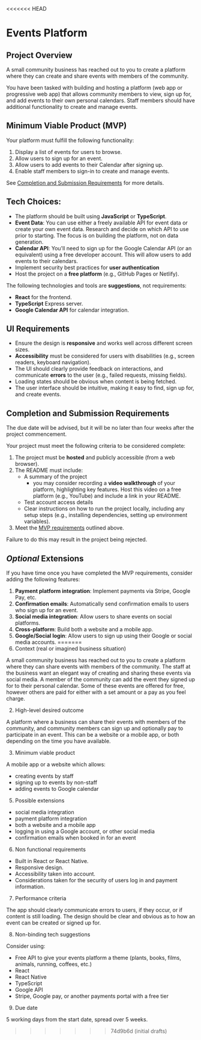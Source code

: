 <<<<<<< HEAD
# Events Platform

## Project Overview

A small community business has reached out to you to create a platform where they can create and share events with members of the community.

You have been tasked with building and hosting a platform (web app or progressive web app) that allows community members to view, sign up for, and add events to their own personal calendars. Staff members should have additional functionality to create and manage events.

## Minimum Viable Product (MVP)

Your platform must fulfill the following functionality:

1. Display a list of events for users to browse.
2. Allow users to sign up for an event.
3. Allow users to add events to their Calendar after signing up.
4. Enable staff members to sign-in to create and manage events.

See [Completion and Submission Requirements](#completion-and-submission-requirements) for more details.

## Tech Choices:

- The platform should be built using **JavaScript** or **TypeScript**.
- **Event Data**: You can use either a freely available API for event data or create your own event data. Research and decide on which API to use prior to starting. The focus is on building the platform, not on data generation.
- **Calendar API**: You'll need to sign up for the Google Calendar API (or an equivalent) using a free developer account. This will allow users to add events to their calendars.
- Implement security best practices for **user authentication**
- Host the project on a **free platform** (e.g., GitHub Pages or Netlify).

The following technologies and tools are **suggestions**, not requirements:

- **React** for the frontend.
- **TypeScript** Express server.
- **Google Calendar API** for calendar integration.

## UI Requirements

- Ensure the design is **responsive** and works well across different screen sizes.
- **Accessibility** must be considered for users with disabilities (e.g., screen readers, keyboard navigation).
- The UI should clearly provide feedback on interactions, and communicate **errors** to the user (e.g., failed requests, missing fields).
- Loading states should be obvious when content is being fetched.
- The user interface should be intuitive, making it easy to find, sign up for, and create events.

## Completion and Submission Requirements

The due date will be advised, but it will be no later than four weeks after the project commencement.

Your project must meet the following criteria to be considered complete:

1. The project must be **hosted** and publicly accessible (from a web browser).
2. The README must include:
   - A summary of the project
     - you may consider recording a **video walkthrough** of your platform, highlighting key features. Host this video on a free platform (e.g., YouTube) and include a link in your README.
   - Test account access details
   - Clear instructions on how to run the project locally, including any setup steps (e.g., installing dependencies, setting up environment variables).
3. Meet the [MVP requirements](#minimum-viable-product-mvp) outlined above.

Failure to do this may result in the project being rejected.

## _Optional_ Extensions

If you have time once you have completed the MVP requirements, consider adding the following features:

1. **Payment platform integration**: Implement payments via Stripe, Google Pay, etc.
2. **Confirmation emails**: Automatically send confirmation emails to users who sign up for an event.
3. **Social media integration**: Allow users to share events on social platforms.
4. **Cross-platform**: Build both a website and a mobile app.
5. **Google/Social login**: Allow users to sign up using their Google or social media accounts.
=======
1. Context (real or imagined business situation)

A small community business has reached out to you to create a platform where they can share events with members of the community. The staff at the business want an elegant way of creating and sharing these events via social media. A member of the community can add the event they signed up for to their personal calendar. Some of these events are offered for free, however others are paid for either with a set amount or a pay as you feel charge.  

2. High-level desired outcome

A platform where a business can share their events with members of the community, and community members can sign up and optionally pay to participate in an event. This can be a website or a mobile app, or both depending on the time you have available. 

3. Minimum viable product

A mobile app or a website which allows:
- creating events by staff
- signing up to events by non-staff
- adding events to Google calendar

5. Possible extensions

- social media integration
- payment platform integration
- both a website and a mobile app
- logging in using a Google account, or other social media
- confirmation emails when booked in for an event

6. Non functional requirements 

- Built in React or React Native. 
- Responsive design.
- Accessibility taken into account.
- Considerations taken for the security of users log in and payment information.

7. Performance criteria

The app should clearly communicate errors to users, if they occur, or if content is still loading. The design should be clear and obvious as to how an event can be created or signed up for. 

8. Non-binding tech suggestions

Consider using: 
- Free API to give your events platform a theme (plants, books, films, animals, running, coffees, etc.)
- React 
- React Native
- TypeScript
- Google API
- Stripe, Google pay, or another payments portal with a free tier


9. Due date

5 working days from the start date, spread over 5 weeks. 
>>>>>>> 74d9b6d (initial drafts)
